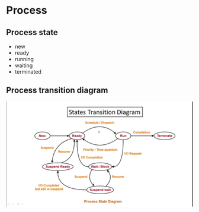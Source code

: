 # Process

## Process state
- new
- ready
- running
- waiting
- terminated

## Process transition diagram

<img src='img/process-transition-diagram.jpg'>

